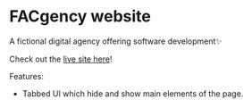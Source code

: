 # FACgency website

A fictional digital agency offering software development:sparkles:

Check out the [live site here](https://fac-23.github.io/preA-week2-miahorian/)!

Features: 
- Tabbed UI which hide and show main elements of the page.
